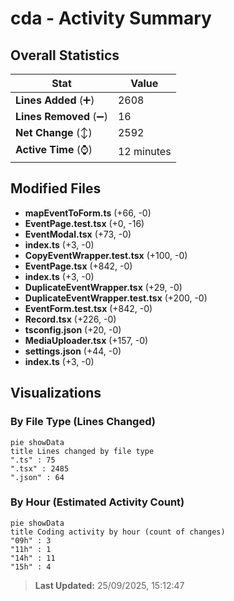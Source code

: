 # cda - Activity Summary 

## Overall Statistics

| Stat                   | Value                                                             |
| ---------------------- | ----------------------------------------------------------------- |
| **Lines Added** (➕)   | 2608                                          |
| **Lines Removed** (➖) | 16                                        |
| **Net Change** (↕)    | 2592                |
| **Active Time** (⌚)   | 12 minutes |


## Modified Files
- **mapEventToForm.ts** (+66, -0)
- **EventPage.test.tsx** (+0, -16)
- **EventModal.tsx** (+73, -0)
- **index.ts** (+3, -0)
- **CopyEventWrapper.test.tsx** (+100, -0)
- **EventPage.tsx** (+842, -0)
- **index.ts** (+3, -0)
- **DuplicateEventWrapper.tsx** (+29, -0)
- **DuplicateEventWrapper.test.tsx** (+200, -0)
- **EventForm.test.tsx** (+842, -0)
- **Record.tsx** (+226, -0)
- **tsconfig.json** (+20, -0)
- **MediaUploader.tsx** (+157, -0)
- **settings.json** (+44, -0)
- **index.ts** (+3, -0)

## Visualizations

### By File Type (Lines Changed)

```mermaid
pie showData
title Lines changed by file type
".ts" : 75
".tsx" : 2485
".json" : 64
```

### By Hour (Estimated Activity Count)

```mermaid
pie showData
title Coding activity by hour (count of changes)
"09h" : 3
"11h" : 1
"14h" : 11
"15h" : 4
```


> **Last Updated:** 25/09/2025, 15:12:47